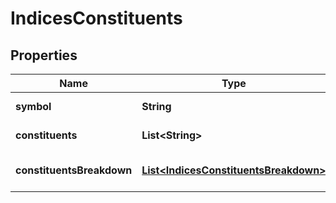 # IndicesConstituents

## Properties

 Name                      | Type                                                                            | Description                         | Notes      
---------------------------|---------------------------------------------------------------------------------|-------------------------------------|------------
 **symbol**                | **String**                                                                      | Index&#39;s symbol.                 | [optional] 
 **constituents**          | **List&lt;String&gt;**                                                          | Array of constituents.              | [optional] 
 **constituentsBreakdown** | [**List&lt;IndicesConstituentsBreakdown&gt;**](IndicesConstituentsBreakdown.md) | Array of constituents&#39; details. | [optional] 



